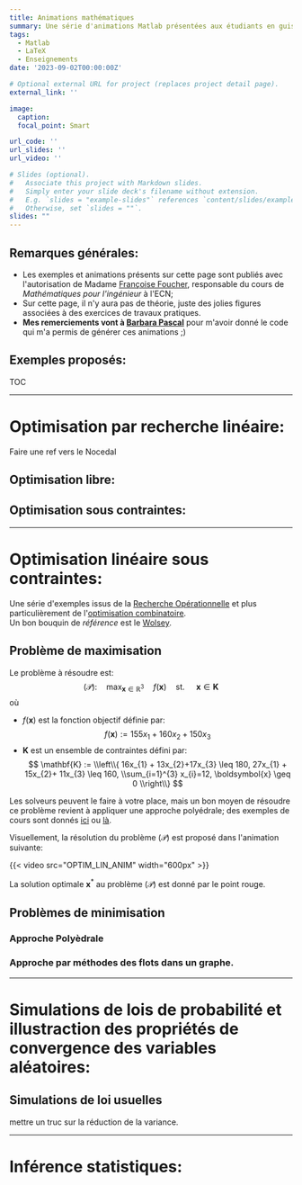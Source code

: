 ```yaml
---
title: Animations mathématiques 
summary: Une série d'animations Matlab présentées aux étudiants en guise d’introductions aux concepts et méthodes étudiés TP de Maths appliquées. 
tags:
  - Matlab
  - LaTeX
  - Enseignements
date: '2023-09-02T00:00:00Z'

# Optional external URL for project (replaces project detail page).
external_link: ''

image:
  caption:
  focal_point: Smart

url_code: ''
url_slides: ''
url_video: ''

# Slides (optional).
#   Associate this project with Markdown slides.
#   Simply enter your slide deck's filename without extension.
#   E.g. `slides = "example-slides"` references `content/slides/example-slides.md`.
#   Otherwise, set `slides = ""`.
slides: ""
---
```


## Remarques générales:
- Les exemples et animations présents sur cette page sont publiés avec l'autorisation de Madame [Françoise Foucher](https://www.ec-nantes.fr/version-francaise/annuaire/francoise-foucher), responsable du cours de *Mathématiques pour l'ingénieur* à l'ECN;
- Sur cette page, il n'y aura pas de théorie, juste des jolies figures associées à des exercices de travaux pratiques.
- **Mes remerciements vont à [Barbara Pascal](https://bpascal-fr.github.io/)** pour m'avoir donné le code qui m'a permis de générer ces animations ;)

## Exemples proposés: 
TOC


---
# Optimisation par recherche linéaire:  <a name="optim_rl"></a> 
Faire une ref vers le Nocedal 

## Optimisation libre:  <a name="optim_rl_wocstr"></a> 
## Optimisation sous contraintes: <a name="optim_rl_wicstr"></a> 
---
# Optimisation linéaire sous contraintes: <a name="optim_lin"></a> 
Une série d'exemples issus de la [Recherche Opérationnelle](https://fr.wikipedia.org/wiki/Recherche_op%C3%A9rationnelle) et plus particulièrement de l'[optimisation combinatoire](https://fr.wikipedia.org/wiki/Optimisation_combinatoire).   
Un bon bouquin de *référence* est le [Wolsey](https://www.google.fr/books/edition/Integer_Programming/w-P7DwAAQBAJ?hl=fr&gbpv=0). 

## Problème de maximisation 
Le problème à résoudre est: 
$$
  (\mathcal{P}): \quad \max_{\boldsymbol{x}\in \mathbb{R}^{3}  }\quad  f(\boldsymbol{x}) \quad \textrm{st. } \quad \boldsymbol{x} \in \mathbf{K}
$$ 
où 
- $f(\boldsymbol{x})$ est la fonction objectif définie par: 
$$
  f(\boldsymbol{x}) := 155x_{1} +160x_{2}+150x_{3}
$$
- $\mathbf{K}$ est un ensemble de contraintes défini par: 
$$
  \mathbf{K} := \\left\\{  16x_{1} + 13x_{2}+17x_{3} \leq 180, 27x_{1} + 15x_{2}+ 11x_{3} \leq 160, \\sum_{i=1}^{3} x_{i}=12, \boldsymbol{x} \geq 0 \\right\\}
$$

Les solveurs peuvent le faire à votre place, mais un bon moyen de résoudre ce problème revient à appliquer une approche polyédrale; des exemples de cours sont donnés [ici](https://www.lamsade.dauphine.fr/~poc/jpoc9/Chapitre-Polyedres.pdf) ou [là](https://www.andrew.cmu.edu/user/gc0v/webpub/IPsurveyAussois-11-08.pdf).   

Visuellement, la résolution du problème $(\mathcal{P})$ est proposé dans l'animation suivante: 

{{< video src="OPTIM_LIN_ANIM" width="600px" >}}

La solution optimale $\boldsymbol{x}^{*}$ au problème $(\mathcal{P})$ est donné par le point rouge.

## Problèmes de minimisation 
### Approche Polyèdrale
### Approche par méthodes des flots dans un graphe. 
---
# Simulations de lois de probabilité et illustraction des propriétés de convergence des variables aléatoires: <a name="simu_proba"></a> 
## Simulations de loi usuelles   


mettre un truc sur la réduction de la variance.

---
# Inférence statistiques: <a name="stat_inf"></a> 

<!-- 
> Écrit à l'origine pour m'éviter de répéter constamment les mêmes conseils à mes étudiants, ce manuel a connu une diffusion assez large.   
> **Umberto Eco** - Comment écrire sa thèse (1977)

1. Le [Contexte](#contexte)
2. Le [Mantra](#mantra) puis le modèle [entrée](#entree)/[plat](#plat)/[dessert](#dessert)/[digestif](#digestif)
3. La [Moralité](#moralite)

---
# Contexte <a name="contexte"></a>
Initialement écrit pour les TP de CSOPT ([Datasim](https://www.ec-nantes.fr/formation/les-options-de-2e-et-3e-annee/option-donnees-analyse-traitement-et-applications-en-signal-et-image)), on se rend compte que ça sert à tout le monde. 

Ce n’est pas pour être embêtant mais pour vous préparer à l’écriture de vos rapports de stage, vos projets biblios, votre thèse … 
>  Que vous continuiez en thèse ou dans le monde de l’entreprise,  il est important de poser le contexte dans les écrits que vous produirez pour vos supérieurs, clients, directeurs de thèses …   
> dixit **Gwen.S** (2023)

---

# Mantra  <a name="mantra"></a>
Le « Mantra » principal est
<center> <i> On doit pouvoir lire un rapport sans avoir à se référer au sujet. </i></center>
</br>

**Pour faire simple:** Pour chaque question, faire

## Entrée, l’intro :  <a name="entree"></a>
Une phrase de contexte où vous dites ce que vous allez faire, prouver, montrer, … On évite **au maximum** de faire appel au numéro des questions dans le sujet afin d'être cohérent avec le mantra *ie.* on évite:
```
1.a: la réponse est ...
...
2.f: on trouve x=9
...
42.z: ça converge.  
```
## Plat, le développement :  <a name="plat"></a>

- **Si question mathématique :** de la rigueur ie. hypothèses (ou l’endroit d’où vous partez) , résultats de cours utilisés, étapes de calculs (pas besoin de tout mettre si les opérations sont triviales), … 

Pensez au [LaTeX](https://en.wikipedia.org/wiki/LaTeX) pour la rédaction de vos documents avec un éditeur type [Overleaf](https://www.overleaf.com/) si vous rendez un CR à plusieurs.
- **Si tableau synthèse :** Tout est dans le titre de cette section, c’est censé être une synthèse … ne pas hésiter à mettre en valeur (avec du gras ou de la couleur) les résultats que vous jugez utiles, pertinents. Par exemple, le code LaTeX: 
```
\begin{table}[H]
\centering
\begin{tabular}{c|c|c|c|}
\cline{2-4}
\textbf{} & \textbf{Méthode 1} & \textbf{Methode 2} & \textbf{Méthode 3} \\ \hline
\multicolumn{1}{|c|}{\textbf{$\hat{x}$}} & $(.,.)^{\intercal}$ & $(.,.)^{\intercal}$ & $(.,.)^{\intercal}$ \\ \hline
\multicolumn{1}{|c|}{\textbf{$\hat{z} := f(\hat{x})$}} & 0 & \textcolor{blue}{$\infty$} & $\ln (3)$ \\ \hline
\multicolumn{1}{|c|}{Nb d'itérations} & $666$ & $24$ & $\begingroup \color{red}{4} \endgroup 2$ \\ \hline
\multicolumn{1}{|c|}{Nature de $\hat{x}$} & \textcolor{magenta}{$\min$ local} & $\max$ local & point col \\ \hline
\end{tabular}
\caption{Données obtenues avec $x_{0} = (\dots)^{\intercal} \in \mathbb{R}^{n}$ avec $\rho = \dots$ et un nombre d'itération maximal $\text{iter}_{\max} = \dots$ }
\label{tab:dummy_tab}
\end{table}
```
permet d'obtenir le tableau suivant: 

![Exemple d'un joli tableau](ex_dummy_tab.png)

Et on discute les résultats obtenus ;).

*Tip pour se simplifier la vie avec les tableaux latex:* 
Créez vos tableaux dans un tableur et mettez en forme avec [Table generator](https://www.tablesgenerator.com/)

- **Si on vous demande de tracer un truc :**
#### Protocole de la jolie figure (en Matlab, mais généralisable à d'autres langages ):
```
figure ; hold on ; 
[box on ; grid on] ; // […] signifie optionnel.  
// Vos données à tracer (les couleurs sont importantes, 
// on doit voir directement ce que vous souhaitez montrer, 
// donc on va dans la doc de la fonction plot())
xlabel(‘’) ; ylabel(‘’) ; title(‘’) ; 
// et sgtitle(‘’) si vous avez décidé de faire des subplot() cf la doc.
legend(‘’) ; // idem, regardez la doc.
```
#### Tips pour des figures propres :
- allez voir dans les docs le ‘Interpreter’,’latex’
- gagnez du temps dans la création de la légende avec matlab :
```
p1 = plot(…,‘Displayname’, "bla") ;
p2 = plot(…,‘Displayname’, "blo") ;
// [...]
legend([p1,p2],…) ;  
```
#### Un exemple de jolie figure - Cours de B.Pascal Datasim/CSOPT
Pour les curieux, le cours de B.Pascal [Nonsmooth convex optimization](https://bpascal-fr.github.io/teaching/).

![Exemple d'une *jolie figure* : Prox de la norme $\ell_{1}$](ex_norm_l1.png)
Le code Matlab correspondant (possible de faire la même chose avec Python ou Julia): 
```
x = linspace(-10,10,1000);
figure; 
  sgtitle("$\ell_{1}$ norm",'Interpreter','latex','FontSize',20)
  subplot(1,2,1)
    hold on; box on; grid minor;
    plot(x,abs(x),'b','LineWidth',2);
    yline(0,'k--'); xline(0,'k--');
    ylim([-1,max(x)]);
    xlabel('$x$','Interpreter','latex','FontSize',12); 
    ylabel('$y$','Interpreter','latex','Rotation',0,'FontSize',12);    
    title("$f:x \mapsto |x|$",'Interpreter','latex','FontSize',16);
  subplot(1,2,2)
    hold on; box on; grid minor; 
    gamma = 1;  p = prox_l1(x,gamma);
    p1 = plot(x,p,'-','LineWidth',2,'Displayname',"$\gamma="+num2str(gamma)+"$",'Color','#7E2F8E');
    gamma = 2;  p = prox_l1(x,gamma);
    p2 = plot(x,p,'--','LineWidth',2,'Displayname',"$\gamma="+num2str(gamma)+"$",'Color','#EDB120');
    gamma = 3.5;  p = prox_l1(x,gamma);
    p3 = plot(x,p,':','LineWidth',2,'Displayname',"$\gamma="+num2str(gamma)+"$",'Color','#A2142F');
    yline(0,'k--'); xline(0,'k--');
    xlabel('$x$','Interpreter','latex','FontSize',12);
    ylabel('$y$','Interpreter','latex','Rotation',0,'FontSize',12);
    title("prox$_{\gamma \|\cdot\|_{1}}(x)$",'Interpreter','latex','FontSize',16)
    legend([p1,p2,p3],'Location','best','FontSize',16,'Interpreter','latex'); legend boxoff
```

#### Pour aller plus loin: 
On peut faire de chouettes figures et animations avec Matlab: 
- un exemple avec le code [Ariane](https://gitlab.com/mlatif/tep3g-ariane) pour le calcul de la matrice système en imagerie Compton:
  - Ariane dans le plan:
![Ariane dans le plan](mantra_ex1.png)
  - Ariane dans l'espace:
![Ariane dans l'espace](mantra_ex2.png)

- un exemple d'application d'une méthode Monte Carlo pour l'approximation de $\pi$ par *Pluie aléatoire*: 
{{< video src="Pi_convergence" width="600px" >}}
*cf.* Maths EI1/TP5, animation présentée aux étudiants.

## Dessert, la conclusion :  <a name="dessert"></a>
bon bah là, discutez la figure obtenue ou donnez le résultat mathématique obtenu, bref discutez et soyez critiques vis-à-vis de ce que vous présentez.

## Le digestif, les remarques générales:  <a name="digestif"></a>

Si on file la métaphore du restaurant : 
-	**Le menu:** c’est l’introduction générale du TP, ce que l’on va étudier dans ce rapport de TP. Même si cela suppose faire des paraphrases du sujet, c’est toujours bien de faire comprendre au lecteur/correcteur/rapporteur l’endroit d’où il part **et** à quelle sauce il va être mangé. 
-	**L’addition:** c’est la conclusion générale du TP ; il faut donner les grandes lignes de l’étude qui a été réalisée durant le rapport, les idées et les conclusions. Pas besoin de trop de blabla si vous avez été efficaces dans les desserts de chaque question.  

---

# Moralité:  <a name="moralite"></a>
Moralité, maintenant que vous avez tout ça, nous serons intraitables sur les rapports que nous allons corriger et si vous avez des questions, n'hésitez pas à envoyer un [mail](mailto:mehdi.latif@ls2n.fr?subject=[mlatif.fr]%20Question%rédaction%20TP...) -->



